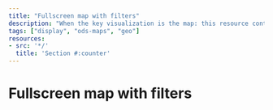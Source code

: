 ```yaml
---
title: "Fullscreen map with filters"
description: "When the key visualization is the map: this resource contains filters and analytics drawers over a fullscreen map"
tags: ["display", "ods-maps", "geo"]
resources:
- src: '*/'
  title: 'Section #:counter'
---
```


# Fullscreen map with filters
